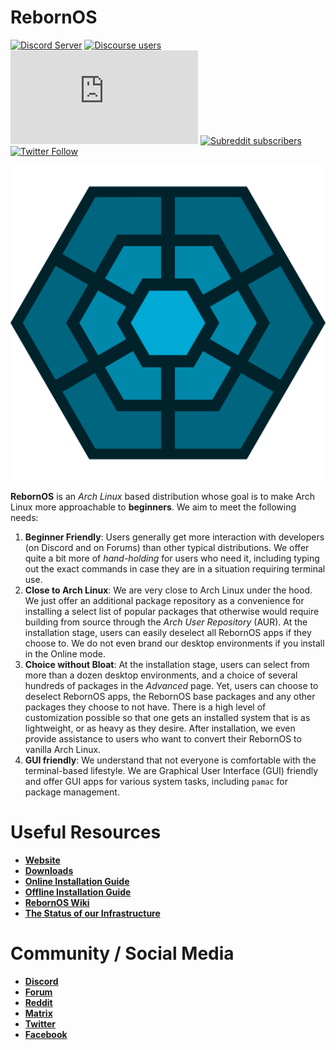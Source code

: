 # RebornOS

[![Discord Server](https://dcbadge.vercel.app/api/server/cU5s6MPpQH?style=flat)](https://discord.gg/cU5s6MPpQH)
[![Discourse users](https://img.shields.io/discourse/users?label=Forum&logo=discourse&server=https%3A%2F%2Frebornos.discourse.group)](https://rebornos.discourse.group/)
[![Matrix](https://img.shields.io/matrix/rebornos:matrix.org?label=Matrix&logo=matrix&server_fqdn=matrix.org)](https://matrix.to/#/#rebornos:matrix.org)
[![Subreddit subscribers](https://img.shields.io/reddit/subreddit-subscribers/rebornos?style=flat)](https://www.reddit.com/r/rebornos/)
[![Twitter Follow](https://img.shields.io/twitter/follow/rebornoslinux?style=flat)](https://twitter.com/rebornoslinux)

![RebornOS Logo](rebornos_logo.png)

**RebornOS** is an *Arch Linux* based distribution whose goal is to make Arch Linux more approachable to **beginners**. We aim to meet the following needs:
1. **Beginner Friendly**: Users generally get more interaction with developers (on Discord and on Forums) than other typical distributions. 
We offer quite a bit more of *hand-holding* for users who need it, including typing out the exact commands in case they are in a situation requiring terminal use.
2. **Close to Arch Linux**: We are very close to Arch Linux under the hood. We just offer an additional package repository as a convenience for installing a select list of popular packages that otherwise would require building from source through the *Arch User Repository* (AUR).
At the installation stage, users can easily deselect all RebornOS apps if they choose to. We do not even brand our desktop environments if you install in the Online mode.
3. **Choice without Bloat**: At the installation stage, users can select from more than a dozen desktop environments, and a choice of several hundreds of packages in the *Advanced* page.
Yet, users can choose to deselect RebornOS apps, the RebornOS base packages and any other packages they choose to not have. 
There is a high level of customization possible so that one gets an installed system that is as lightweight, or as heavy as they desire.
After installation, we even provide assistance to users who want to convert their RebornOS to vanilla Arch Linux.
4. **GUI friendly**: We understand that not everyone is comfortable with the terminal-based lifestyle. 
We are Graphical User Interface (GUI) friendly and offer GUI apps for various system tasks, including `pamac` for package management.

# Useful Resources
- [**Website**](https://www.rebornos.org/)
- [**Downloads**](https://www.rebornos.org/download/)
- [**Online Installation Guide**](https://wiki.rebornos.org/en/installation/calamares-online)
- [**Offline Installation Guide**](https://wiki.rebornos.org/en/installation/calamares-offline)
- [**RebornOS Wiki**](https://wiki.rebornos.org)
- [**The Status of our Infrastructure**](https://status.rebornos.org/)


# Community / Social Media
- [**Discord**](https://discord.com/invite/cU5s6MPpQH)
- [**Forum**](https://rebornos.discourse.group)
- [**Reddit**](https://www.reddit.com/r/rebornos/)
- [**Matrix**](https://matrix.to/#/#rebornos:matrix.org)
- [**Twitter**](https://twitter.com/rebornoslinux)
- [**Facebook**](https://www.facebook.com/rebornos/)
